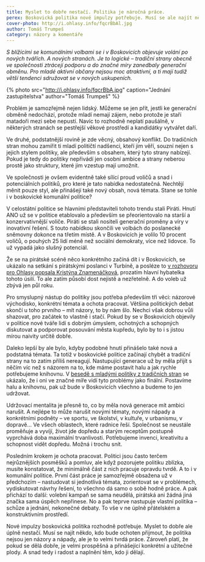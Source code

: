 ```yaml
---
title: Myslet to dobře nestačí. Politika je náročná práce.
perex: Boskovická politika nové impulzy potřebuje. Musí se ale najít někdo, kdo bude ochoten přijmout, že politika nejsou jen názory a nápady, ale je to velmi tvrdá práce.
cover-photo: http://i.ohlasy.info/fqcrBbAl.jpg
author: Tomáš Trumpeš
category: názory a komentáře
---
```


*S blížícími se komunálními volbami se i v Boskovicích objevuje volání po nových tvářích. A nových stranách. Je to logické – tradiční strany obecně ve společnosti ztrácejí podporu a do značné míry zanedbaly generační obměnu. Pro mladé aktivní občany nejsou moc atraktivní, a ti mají tudíž větší tendenci sdružovat se v nových uskupeních.*

{% photo src="http://i.ohlasy.info/fqcrBbA.jpg" caption="Jednání zastupitelstva" author="Tomáš Trumpeš" %}

Problém je samozřejmě nejen lidský. Můžeme se jen přít, jestli ke generační obměně nedochází, protože mladí nemají zájem, nebo protože je staří matadoři mezi sebe nepustí. Navíc to rozhodně neplatí paušálně, v některých stranách se pestřejší věkové prostředí a kandidátky vytvářet daří.

Ve druhé, podstatnější rovině je zde věcný, obsahový konflikt. Do tradičních stran mohou zamířit ti mladí političtí nadšenci, kteří jim věří, souzní nejen s jejich stylem politiky, ale především s obsahem, který tyto strany nabízejí. Pokud je tedy do politiky nepřivádí jen osobní ambice a strany neberou prostě jako struktury, které jim vzestup mají umožnit. 

Ve společnosti je ovšem evidentně také sílící proud voličů a snad i potenciálních politiků, pro které je tato nabídka nedostatečná. Nechtějí měnit pouze styl, ale přinášejí také nový obsah, nová témata. Stane se tohle i v boskovické komunální politice?

V celostátní politice se hlavními představiteli tohoto trendu stali Piráti. Hnutí ANO už se v politice etablovalo a především se přeorientovalo na starší a konzervativnější voliče. Piráti se stali nositeli generační proměny a víry v inovativní řešení. S touto nabídkou skončili ve volbách do poslanecké sněmovny dokonce na třetím místě. A v Boskovicích je volilo 10 procent voličů, o pouhých 25 lidí méně než sociální demokraty, více než lidovce. To už vypadá jako slušný potenciál.

Že se na pirátské scéně něco konkrétního začíná dít i v Boskovicích, se ukázalo na setkání s pirátskými poslanci v Turbíně, a posléze to [v rozhovoru pro Ohlasy popsala Kristýna Znamenáčková](http://www.ohlasy.info/clanky/2018/04/rozhovor-znamenackova.html), prozatím hlavní hybatelka tohoto úsilí. To ale zatím působí dost nejistě a nezřetelně. A do voleb už zbývá jen půl roku.

Pro smyslupný nástup do politiky jsou potřeba především tři věci: názorové východisko, konkrétní témata a ochota pracovat. Většina politických debat skončí u toho prvního – mít názory, to by nám šlo. Nechci však dobrou vůli shazovat, pro začátek to vlastně i stačí. Pokud by se v Boskovicích objevily v politice nové tváře lidí s dobrým úmyslem, ochotných a schopných diskutovat a podporovat posouvání města kupředu, bylo by to i s jistou mírou naivity určitě dobře.

Daleko lepší by ale bylo, kdyby podobné hnutí přinášelo také nová a podstatná témata. Ta totiž v boskovické politice začínají chybět a tradiční strany na to zatím příliš nereagují. Nastupující generace už by měla přijít s něčím víc než s názorem na to, kde máme postavit halu a jak rychle potřebujeme knihovnu. V [besedě s mladými politiky z tradičních stran](http://www.ohlasy.info/clanky/2018/01/beseda-politiku.html) se ukázalo, že i oni ve značné míře vidí tyto problémy jako finální. Postavíme halu a knihovnu, pak už bude v Boskovicích všechno a budeme to jen udržovat.

Udržovací mentalita je přesně to, co by měla nová generace mít ambici narušit. A nejlépe to může narušit novými tématy, novými nápady a konkrétními podněty – ve sportu, ve školství, v kultuře, v urbanismu, v dopravě… Ve všech oblastech, které radnice řeší. Společnost se neustále proměňuje a vyvíjí, život jde dopředu a starým receptům postupně vyprchává doba maximální trvanlivosti. Potřebujeme invenci, kreativitu a schopnost vidět dopředu. Možná i trochu snít.

Posledním krokem je ochota pracovat. Politici jsou často terčem nejrůznějších posměšků a pomluv, ale když pozorujete politiku zblízka, musíte konstatovat, že minimálně část z nich pracuje opravdu tvrdě. A to i v komunální politice. První část práce je samozřejmě obsažena už v předchozím – nastudovat si jednotlivá témata, zorientovat se v problémech, vydiskutovat návrhy řešení, to všechno dá samo o sobě hodně práce. A pak přichází to další: volební kampaň se sama neudělá, pirátská ani žádná jiná značka sama úspěch nepřinese. No a pak teprve nastupuje vlastní politika – schůze a jednání, nekonečné debaty. To vše v ne úplně přátelském a konstruktivním prostředí.

Nové impulzy boskovická politika rozhodně potřebuje. Myslet to dobře ale úplně nestačí. Musí se najít někdo, kdo bude ochoten přijmout, že politika nejsou jen názory a nápady, ale je to velmi tvrdá práce. Zároveň platí, že pokud se dělá dobře, je velmi prospěšná a přinášející konkrétní a užitečné plody. A snad tedy i radost a naplnění těm, kdo ji dělají.
